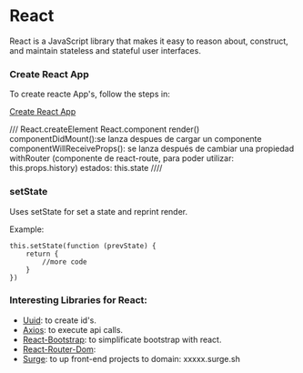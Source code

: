 # React

React is a JavaScript library that makes it easy to reason about, construct, and maintain stateless and stateful user interfaces.

### Create React App

To create reacte App's, follow the steps in:

[Create React App](https://github.com/facebookincubator/create-react-app)


///
React.createElement
React.component
render()
componentDidMount():se lanza despues de cargar un componente
componentWillReceiveProps(): se lanza después de cambiar una propiedad
withRouter (componente de react-route, para poder utilizar: this.props.history)
estados: this.state 
////

### setState

Uses setState for set a state and reprint render.

Example:

```React
this.setState(function (prevState) { 
    return {
        //more code
    }
})
```

### Interesting Libraries for React:

* [Uuid](https://www.npmjs.com/package/uuid): to create id's.
* [Axios](https://www.npmjs.com/package/axios): to execute api calls.
* [React-Bootstrap](https://react-bootstrap.github.io/): to simplificate bootstrap with react.
* [React-Router-Dom](https://www.npmjs.com/package/react-router-dom): 
*  [Surge](https://www.npmjs.com/package/surge): to up front-end projects to domain: xxxxx.surge.sh
